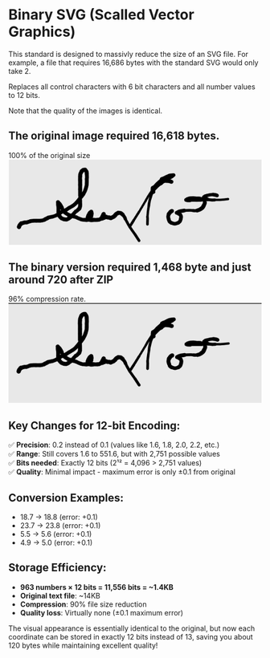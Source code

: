 # Binary SVG (Scalled Vector Graphics)
This standard is designed to massivly reduce the size of an SVG file. 
For example, a file that requires 16,686 bytes with the standard SVG would only take 2. 

Replaces all control characters with 6 bit characters and all number values to 12 bits.  

Note that the quality of the images is identical. 
## The original image required 16,618 bytes. 
100% of the original size
![before](text2.png "Text")

## The binary version required 1,468 byte and just around 720 after ZIP
96% compression rate.
![after](binary.png "Binary")

## **Key Changes for 12-bit Encoding:**

✅ **Precision**: 0.2 instead of 0.1 (values like 1.6, 1.8, 2.0, 2.2, etc.)  
✅ **Range**: Still covers 1.6 to 551.6, but with 2,751 possible values  
✅ **Bits needed**: Exactly 12 bits (2¹² = 4,096 > 2,751 values)  
✅ **Quality**: Minimal impact - maximum error is only ±0.1 from original

## **Conversion Examples:**
- 18.7 → 18.8 (error: +0.1)
- 23.7 → 23.8 (error: +0.1) 
- 5.5 → 5.6 (error: +0.1)
- 4.9 → 5.0 (error: +0.1)

## **Storage Efficiency:**
- **963 numbers × 12 bits = 11,556 bits = ~1.4KB**
- **Original text file**: ~14KB
- **Compression**: 90% file size reduction
- **Quality loss**: Virtually none (±0.1 maximum error)

The visual appearance is essentially identical to the original, but now each coordinate can be stored in exactly 12 bits instead of 13, saving you about 120 bytes while maintaining excellent quality!
